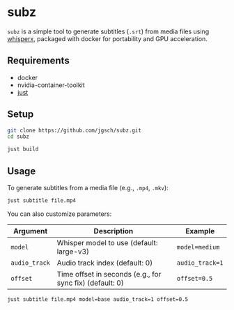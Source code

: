 # subz

`subz` is a simple tool to generate subtitles (`.srt`) from media files using [whisperx](https://github.com/m-bain/whisperX), packaged with docker for portability and GPU acceleration.


## Requirements

- docker
- nvidia-container-toolkit
- [just](https://github.com/casey/just)

## Setup

```bash
git clone https://github.com/jgsch/subz.git
cd subz
```

```bash
just build
```

## Usage

To generate subtitles from a media file (e.g., `.mp4`, `.mkv`):

```bash
just subtitle file.mp4
```

You can also customize parameters:

| Argument      | Description                                              | Example             |
| ------------- | -------------------------------------------------------- | ------------------- |
| `model`       | Whisper model to use  (default: large-v3)                | `model=medium`      | 
| `audio_track` | Audio track index (default: 0)                           | `audio_track=1`     |
| `offset`      | Time offset in seconds (e.g., for sync fix) (default: 0) | `offset=0.5`        |

```
just subtitle file.mp4 model=base audio_track=1 offset=0.5
```

